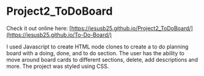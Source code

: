 # Project2_ToDoBoard
Check it out online here: [https://jesusb25.github.io/Project2_ToDoBoard/](https://jesusb25.github.io/To-Do-Board/)

I used Javascript to create HTML node clones to create a to do planning board with a doing, done, and to do section.
The user has the ability to move around board cards to different sections, delete, add descriptions and more. The project was styled using CSS.
